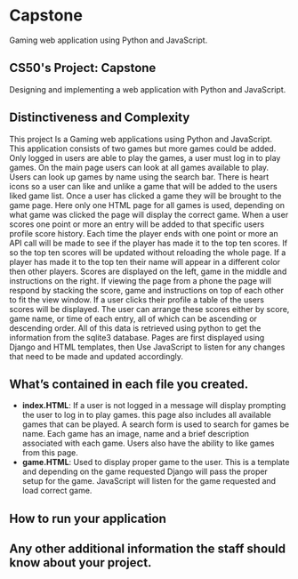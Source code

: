 # Capstone
Gaming web application using Python and JavaScript.

## CS50's Project: Capstone
Designing and implementing a web application with Python and JavaScript.

## Distinctiveness and Complexity
This project Is a Gaming web applications using Python and JavaScript. This application consists of two games but more games could be added. Only logged in users are able to play the games, a user must log in to play games. On the main page users can look at all games available to play. Users can look up games by name using the search bar. There is heart icons so a user can like and unlike a game that will be added to the users liked game list. Once a user has clicked a game they will be brought to the game page. Here only one HTML page for all games is used, depending on what game was clicked the page will display the correct game. When a user scores one point or more an entry will be added to that specific users profile score history. Each time the player ends with one point or more an API call will be made to see if the player has made it to the top ten scores. If so the top ten scores will be updated without reloading the whole page. If a player has made it to the top ten their name will appear in a different color then other players. Scores are displayed on the left, game in the middle and instructions on the right. If viewing the page from a phone the page will respond by stacking the score, game and instructions on top of each other to fit the view window. If a user clicks their profile a table of the users scores will be displayed. The user can arrange these scores either by score, game name, or time of each entry, all of which can be ascending or descending order. All of this data is retrieved using python to get the information from the sqlite3 database. Pages are first displayed using Django and HTML templates, then Use JavaScript to listen for any changes that need to be made and updated accordingly. 


## What’s contained in each file you created.
- **index.HTML**: If a user is not logged in a message will display prompting the user to log in to play games. this page also includes all available games that can be played. A search form is used to search for games be name. Each game has an image, name and a brief description associated with each game. Users also have the ability to like games from this page.
- **game.HTML**: Used to display proper game to the user. This is a template and depending on the game requested Django will pass the proper setup for the game. JavaScript will listen for the game requested and load correct game.
## How to run your application

## Any other additional information the staff should know about your project.